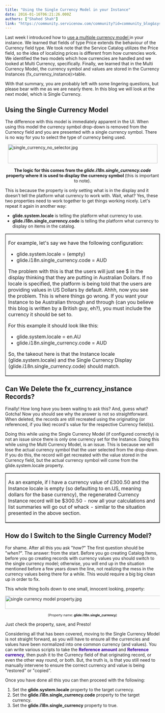 ```yaml
---
title: "Using the Single Currency Model in your Instance"
date: 2016-01-16T06:21:26.000Z
authors: ["Shahed Shah"]
link: "https://community.servicenow.com/community?id=community_blog&sys_id=ad5e6aaddbd0dbc01dcaf3231f961920"
---
```

<p>Last week I introduced how to <a title="" _jive_internal="true" href="/community/service-management/service-catalog/blog/2016/01/13/getting-to-grips-with-currency-field">use a multiple currency model </a>in your instance. We learned that fields of type Price extends the behaviour of the Currency field type. We took note that the Service Catalog utilizes the Price field, so the idea of localizing prices is different from how currencies work. We identified the two models which how currencies are handled and we looked at Multi Currency, specifically. Finally, we learned that in the Multi Currency Model, the currency symbol and values are stored in the Currency Instances (fx_currency_instance)&gt;table.</p><p></p><p>With that summary, you are probably left with some lingering questions, but please bear with me as we are nearly there. In this blog we will look at the next model, which is Single Currency.</p><p></p><h2>Using the Single Currency Model</h2><p>The difference with this model is immediately apparent in the UI. When using this model the currency symbol drop-down is removed from the Currency field and you are presented with a single currency symbol. There is no way for you to select the type of currency being used.</p><p><img   alt="single_currency_no_selector.jpg" class="image-3 jive-image" height="62" src="e714254adb90df048c8ef4621f961977.iix" style="display: block; margin-left: auto; margin-right: auto; width: 487px; height: 61.9209621993127px;" width="487"/></p><p style="text-align: center;"><strong>The logic for this comes from the <em>glide.i18n.single_currency.code</em> property where it is used to display the currency symbol </strong>(this is important to note).</p><p></p><p><span style="text-align: center;">This is because the property is only setting what is in the display and it doesn't tell the platform what currency to work with. </span>Wait, what? Yes, these two properties need to work together to get things working nicely. Let's repeat it again in another way:</p><ul><li><strong>glide.system.locale</strong> is telling the platform what currency to use.</li><li><strong>glide.i18n.single_currency.code</strong> is telling the platform what currency to display on items in the catalog.</li></ul><p></p><table border="1"><tbody><tr><td><p>For example, let's say we have the following configuration:</p><ul><li>glide.system.locale = (empty)</li><li>glide.i18n.single_currency.code = AUD</li></ul><p></p><p>The problem with this is that the users will just see $ in the display thinking that they are putting in Australian Dollars. If no locale is specified, the platform is being told that the users are providing values in US Dollars by default. Ahhh, now you see the problem. This is where things go wrong. If you want your Instance to be Australian through and through (can you believe this blog is written by a British guy, eh?), you must include the currency it should be set to.</p><p></p><p>For this example it should look like this:</p><ul><li>glide.system.locale = en.AU</li><li>glide.i18n.single_currency.code = AUD</li></ul><p></p><p>So, the takeout here is that the Instance locale (glide.system.locale) and the Single Currency Display (glide.i18n.single_currency.code) should match.</p></td></tr></tbody></table><p></p><h2>Can We Delete the fx_currency_instance Records?</h2><p>Finally! How long have you been waiting to ask this? And, guess what? Gotcha! Now you should see why the answer is not so straightforward. When deleted, the records are still recreated using the originating (or referenced, if you like) record's value for the respective Currency field(s).</p><p></p><p>Doing this while using the Single Currency Model (if configured correctly) is not an issue since there is only one currency set for the Instance. Doing this while using the Multi Currency Model, is an issue. This is because we will lose the actual currency symbol that the user selected from the drop-down. If you do this, the record will get recreated with the value stored in the Currency field, but the actual currency symbol will come from the glide.system.locale property.</p><p></p><table border="1"><tbody><tr><td><p>As an example, if I have a currency value of  £300.50 and the Instance locale is empty (so defaulting to en.US, meaning dollars for the base currency), the regenerated Currency Instance record will be $300.50 - now all your calculations and list summaries will go out of whack - similar to the situation presented in the above section.</p></td></tr></tbody></table><p></p><h2>How do I Switch to the Single Currency Model?</h2><p>For shame. After all this you ask "<em>how?</em>" The first question should be "<em>when?</em>". The answer: from the start. Before you go creating Catalog Items, before you go creating records with currency values you should switch to the single currency model; otherwise, you will end up in the situation mentioned before a few years down the line, not realizing the mess in the currency values being there for a while. This would require a big big clean up in order to fix.</p><p></p><p>This whole thing boils down to one small, innocent looking, property:</p><p><img   alt="single currency model property.jpg" class="image-4 jive-image" height="43" src="2cf08142dbd01b04ed6af3231f96192e.iix" style="display: block; margin-left: auto; margin-right: auto; width: 635px; height: 43.00796812749px;" width="635"/></p><p style="text-align: center;"><span style="font-size: 8pt;">(Property name: <strong>glide.i18n.single_currency</strong>)</span></p><p></p><p>Just check the property, save, and Presto!</p><p></p><p>Considering all that has been covered, moving to the Single Currency Model is not straight forward, as you will have to ensure all the currencies and values have been normalized into one common currency (and values). You can write various scripts to take the <span style="color: #3a0699;"><strong>Reference amount</strong></span> and <span style="color: #3a0699;"><strong>Reference currency</strong></span>, then push it to the Currency field of that originating record, or even the other way round, or both. But, the truth is, is that you still need to manually intervene to ensure the correct currency and value is being "restored" or "copied".</p><p></p><p>Once you have done all this you can then proceed with the following:</p><ol><li>Set the <strong>glide.system.locale</strong> property to the target currency.</li><li>Set the <strong>glide.i18n.single_currency.code</strong> property to the target currency.</li><li>Set the <strong>glide.i18n.single_currency</strong> property to true.</li></ol>